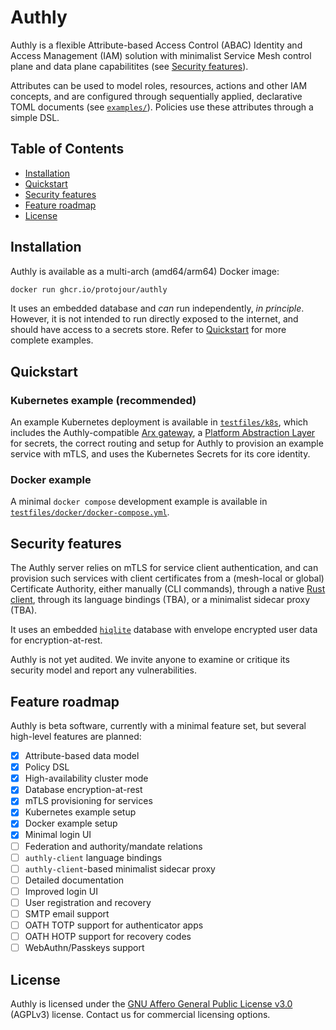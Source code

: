 # Authly

Authly is a flexible Attribute-based Access Control (ABAC) Identity and Access Management (IAM) solution with minimalist Service Mesh control plane and data plane capabilitites (see [Security features](#security-features)).

Attributes can be used to model roles, resources, actions and other IAM concepts, and are configured through sequentially applied, declarative TOML documents (see [`examples/`](examples/)). Policies use these attributes through a simple DSL.

## Table of Contents

- [Installation](#installation)
- [Quickstart](#quickstart)
- [Security features](#security-features)
- [Feature roadmap](#feature-roadmap)
- [License](#license)

## Installation

Authly is available as a multi-arch (amd64/arm64) Docker image:

```bash
docker run ghcr.io/protojour/authly
```

It uses an embedded database and _can_ run independently, _in principle_. However, it is not intended to run directly exposed to the internet, and should have access to a secrets store. Refer to [Quickstart](#quickstart) for more complete examples.

## Quickstart

### Kubernetes example (recommended)

An example Kubernetes deployment is available in [`testfiles/k8s`](testfiles/k8s), which includes the Authly-compatible [Arx gateway](https://github.com/protojour/arx), a [Platform Abstraction Layer](https://github.com/protojour/authly-pal) for secrets, the correct routing and setup for Authly to provision an example service with mTLS, and uses the Kubernetes Secrets for its core identity.

### Docker example

A minimal `docker compose` development example is available in [`testfiles/docker/docker-compose.yml`](testfiles/docker/docker-compose.yml).

## Security features

The Authly server relies on mTLS for service client authentication, and can provision such services with client certificates from a (mesh-local or global) Certificate Authority, either manually (CLI commands), through a native [Rust client](https://crates.io/crates/authly-client), through its language bindings (TBA), or a minimalist sidecar proxy (TBA).

It uses an embedded [`hiqlite`](https://github.com/sebadob/hiqlite) database with envelope encrypted user data for encryption-at-rest.

Authly is not yet audited. We invite anyone to examine or critique its security model and report any vulnerabilities.

## Feature roadmap

Authly is beta software, currently with a minimal feature set, but several high-level features are planned:

- [x] Attribute-based data model
- [x] Policy DSL
- [x] High-availability cluster mode
- [x] Database encryption-at-rest
- [x] mTLS provisioning for services
- [x] Kubernetes example setup
- [x] Docker example setup
- [x] Minimal login UI
- [ ] Federation and authority/mandate relations
- [ ] `authly-client` language bindings
- [ ] `authly-client`-based minimalist sidecar proxy
- [ ] Detailed documentation
- [ ] Improved login UI
- [ ] User registration and recovery
- [ ] SMTP email support
- [ ] OATH TOTP support for authenticator apps
- [ ] OATH HOTP support for recovery codes
- [ ] WebAuthn/Passkeys support

## License

Authly is licensed under the [GNU Affero General Public License v3.0](LICENSE) (AGPLv3) license. Contact us for commercial licensing options.

